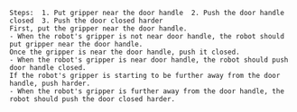 
    Steps:  1. Put gripper near the door handle  2. Push the door handle closed  3. Push the door closed harder
    First, put the gripper near the door handle.
    - When the robot's gripper is not near door handle, the robot should put gripper near the door handle.
    Once the gripper is near the door handle, push it closed.
    - When the robot's gripper is near door handle, the robot should push door handle closed.
    If the robot's gripper is starting to be further away from the door handle, push harder.
    - When the robot's gripper is further away from the door handle, the robot should push the door closed harder.